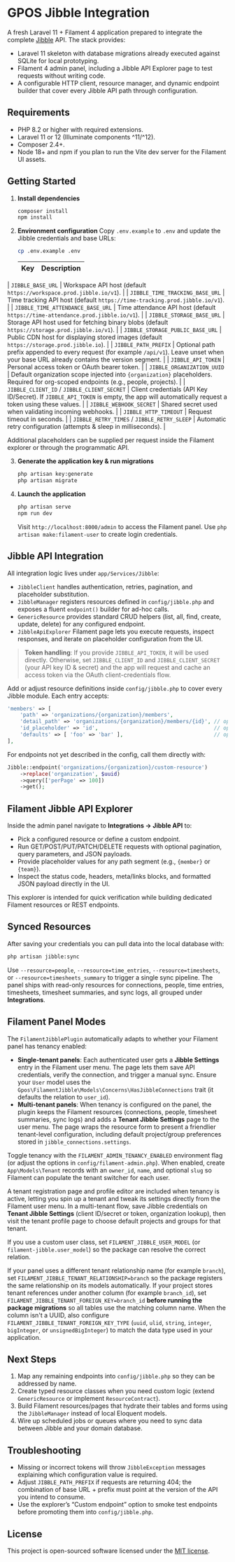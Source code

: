 # GPOS Jibble Integration

A fresh Laravel 11 + Filament 4 application prepared to integrate the complete [Jibble](https://www.jibble.io/) API. The stack provides:

- Laravel 11 skeleton with database migrations already executed against SQLite for local prototyping.
- Filament 4 admin panel, including a Jibble API Explorer page to test requests without writing code.
- A configurable HTTP client, resource manager, and dynamic endpoint builder that cover every Jibble API path through configuration.

## Requirements

- PHP 8.2 or higher with required extensions.
- Laravel 11 or 12 (Illuminate components ^11/^12).
- Composer 2.4+.
- Node 18+ and npm if you plan to run the Vite dev server for the Filament UI assets.

## Getting Started

1. **Install dependencies**
   ```bash
   composer install
   npm install
   ```

2. **Environment configuration**
   Copy `.env.example` to `.env` and update the Jibble credentials and base URLs:
   ```bash
   cp .env.example .env
   ```

   | Key | Description |
   | --- | --- |
| `JIBBLE_BASE_URL` | Workspace API host (default `https://workspace.prod.jibble.io/v1`). |
| `JIBBLE_TIME_TRACKING_BASE_URL` | Time tracking API host (default `https://time-tracking.prod.jibble.io/v1`). |
| `JIBBLE_TIME_ATTENDANCE_BASE_URL` | Time attendance API host (default `https://time-attendance.prod.jibble.io/v1`). |
| `JIBBLE_STORAGE_BASE_URL` | Storage API host used for fetching binary blobs (default `https://storage.prod.jibble.io/v1`). |
| `JIBBLE_STORAGE_PUBLIC_BASE_URL` | Public CDN host for displaying stored images (default `https://storage.prod.jibble.io`). |
| `JIBBLE_PATH_PREFIX` | Optional path prefix appended to every request (for example `/api/v1`). Leave unset when your base URL already contains the version segment. |
   | `JIBBLE_API_TOKEN` | Personal access token or OAuth bearer token. |
| `JIBBLE_ORGANIZATION_UUID` | Default organization scope injected into `{organization}` placeholders. Required for org-scoped endpoints (e.g., people, projects). |
| `JIBBLE_CLIENT_ID` / `JIBBLE_CLIENT_SECRET` | Client credentials (API Key ID/Secret). If `JIBBLE_API_TOKEN` is empty, the app will automatically request a token using these values. |
   | `JIBBLE_WEBHOOK_SECRET` | Shared secret used when validating incoming webhooks. |
   | `JIBBLE_HTTP_TIMEOUT` | Request timeout in seconds. |
   | `JIBBLE_RETRY_TIMES` / `JIBBLE_RETRY_SLEEP` | Automatic retry configuration (attempts & sleep in milliseconds). |

   Additional placeholders can be supplied per request inside the Filament explorer or through the programmatic API.

3. **Generate the application key & run migrations**
   ```bash
   php artisan key:generate
   php artisan migrate
   ```

4. **Launch the application**
   ```bash
   php artisan serve
   npm run dev
   ```
   Visit `http://localhost:8000/admin` to access the Filament panel. Use `php artisan make:filament-user` to create login credentials.

## Jibble API Integration

All integration logic lives under `app/Services/Jibble`:

- `JibbleClient` handles authentication, retries, pagination, and placeholder substitution.
- `JibbleManager` registers resources defined in `config/jibble.php` and exposes a fluent `endpoint()` builder for ad-hoc calls.
- `GenericResource` provides standard CRUD helpers (list, all, find, create, update, delete) for any configured endpoint.
- `JibbleApiExplorer` Filament page lets you execute requests, inspect responses, and iterate on placeholder configuration from the UI.

> **Token handling**: If you provide `JIBBLE_API_TOKEN`, it will be used directly. Otherwise, set `JIBBLE_CLIENT_ID` and `JIBBLE_CLIENT_SECRET` (your API key ID & secret) and the app will request and cache an access token via the OAuth client-credentials flow.

Add or adjust resource definitions inside `config/jibble.php` to cover every Jibble module. Each entry accepts:

```php
'members' => [
    'path' => 'organizations/{organization}/members',
    'detail_path' => 'organizations/{organization}/members/{id}', // optional, defaults to path + /{id}
    'id_placeholder' => 'id',                                     // optional
    'defaults' => [ 'foo' => 'bar' ],                             // optional placeholder defaults
],
```

For endpoints not yet described in the config, call them directly with:

```php
Jibble::endpoint('organizations/{organization}/custom-resource')
    ->replace('organization', $uuid)
    ->query(['perPage' => 100])
    ->get();
```

## Filament Jibble API Explorer

Inside the admin panel navigate to **Integrations → Jibble API** to:

- Pick a configured resource or define a custom endpoint.
- Run GET/POST/PUT/PATCH/DELETE requests with optional pagination, query parameters, and JSON payloads.
- Provide placeholder values for any path segment (e.g., `{member}` or `{team}`).
- Inspect the status code, headers, meta/links blocks, and formatted JSON payload directly in the UI.

This explorer is intended for quick verification while building dedicated Filament resources or REST endpoints.

## Synced Resources

After saving your credentials you can pull data into the local database with:

```bash
php artisan jibble:sync
```

Use `--resource=people`, `--resource=time_entries`, `--resource=timesheets`, or `--resource=timesheets_summary` to trigger a single sync pipeline. The panel ships with read-only resources for connections, people, time entries, timesheets, timesheet summaries, and sync logs, all grouped under **Integrations**.

## Filament Panel Modes

The `FilamentJibblePlugin` automatically adapts to whether your Filament panel has tenancy enabled:

- **Single-tenant panels**: Each authenticated user gets a **Jibble Settings** entry in the Filament user menu. The page lets them save API credentials, verify the connection, and trigger a manual sync. Ensure your `User` model uses the `Gpos\FilamentJibble\Models\Concerns\HasJibbleConnections` trait (it defaults the relation to `user_id`).
- **Multi-tenant panels**: When tenancy is configured on the panel, the plugin keeps the Filament resources (connections, people, timesheet summaries, sync logs) and adds a **Tenant Jibble Settings** page to the user menu. The page wraps the resource form to present a friendlier tenant-level configuration, including default project/group preferences stored in `jibble_connections.settings`.

Toggle tenancy with the `FILAMENT_ADMIN_TENANCY_ENABLED` environment flag (or adjust the options in `config/filament-admin.php`). When enabled, create `App\Models\Tenant` records with an `owner_id`, `name`, and optional `slug` so Filament can populate the tenant switcher for each user.

A tenant registration page and profile editor are included when tenancy is active, letting you spin up a tenant and tweak its settings directly from the Filament user menu. In a multi-tenant flow, save Jibble credentials on **Tenant Jibble Settings** (client ID/secret or token, organization lookup), then visit the tenant profile page to choose default projects and groups for that tenant.

If you use a custom user class, set `FILAMENT_JIBBLE_USER_MODEL` (or `filament-jibble.user_model`) so the package can resolve the correct relation.

If your panel uses a different tenant relationship name (for example `branch`), set `FILAMENT_JIBBLE_TENANT_RELATIONSHIP=branch` so the package registers the same relationship on its models automatically.
If your project stores tenant references under another column (for example `branch_id`), set `FILAMENT_JIBBLE_TENANT_FOREIGN_KEY=branch_id` **before running the package migrations** so all tables use the matching column name. When the column isn't a UUID, also configure `FILAMENT_JIBBLE_TENANT_FOREIGN_KEY_TYPE` (`uuid`, `ulid`, `string`, `integer`, `bigInteger`, or `unsignedBigInteger`) to match the data type used in your application.

## Next Steps

1. Map any remaining endpoints into `config/jibble.php` so they can be addressed by name.
2. Create typed resource classes when you need custom logic (extend `GenericResource` or implement `ResourceContract`).
3. Build Filament resources/pages that hydrate their tables and forms using the `JibbleManager` instead of local Eloquent models.
4. Wire up scheduled jobs or queues where you need to sync data between Jibble and your domain database.

## Troubleshooting

- Missing or incorrect tokens will throw `JibbleException` messages explaining which configuration value is required.
- Adjust `JIBBLE_PATH_PREFIX` if requests are returning 404; the combination of base URL + prefix must point at the version of the API you intend to consume.
- Use the explorer’s “Custom endpoint” option to smoke test endpoints before promoting them into `config/jibble.php`.

## License

This project is open-sourced software licensed under the [MIT license](LICENSE).
